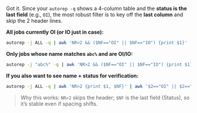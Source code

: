 Got it. Since your `autorep -q` shows a 4-column table and the **status is the last field** (e.g., `OI`), the most robust filter is to key off the **last column** and skip the 2 header lines.

**All jobs currently OI (or IO just in case):**

```bash
autorep -j ALL -q | awk 'NR>2 && ($NF=="OI" || $NF=="IO") {print $1}'
```

**Only jobs whose name matches `abc%` and are OI/IO:**

```bash
autorep -j "abc%" -q | awk 'NR>2 && ($NF=="OI" || $NF=="IO") {print $1}'
```

**If you also want to see name + status for verification:**

```bash
autorep -j ALL -q | awk 'NR>2 {print $1, $NF}' | awk '$2=="OI" || $2=="IO" {print}'
```

> Why this works: `NR>2` skips the header; `$NF` is the last field (Status), so it’s stable even if spacing shifts.
